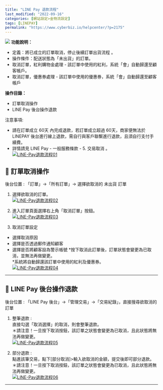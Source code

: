 ```yaml
---
title: "LINE Pay 退款流程"
last_modified: "2022-09-16"
categories: [網站設定>金物流設定]
tags: [LINEPAY]
permalink: "https://www.cyberbiz.io/helpcenter/?p=2175"
---
```


![](https://www.cyberbiz.io/helpcenter/wp-content/uploads/一般版3.png) **功能說明：**  

* 定義：將已成立的訂單取消，停止後續訂單出貨流程 。
* 操作條件：配送狀態為「未出貨」的訂單。
* 取消訂單，紅利購物金處理 - 該訂單中使用的紅利，系統「會」自動歸還至顧客帳戶。
* 取消訂單，優惠券處理 - 該訂單中使用的優惠券，系統「會」自動歸還至顧客帳戶 

**操作目錄：**

* 訂單取消操作
* LINE Pay 後台操作退款

注意事項:  

* 請在訂單成立 60天 內完成退款，若訂單成立超過 60天，商家便無法於 LINEPAY 後台進行線上退款，需自行與客戶聯繫進行退款，且須自行支付手續費。
* 詳情請見 LINE Pay - 一般服務條款 - 5. 交易取消 。  
[![LINE-Pay退款流程01](https://www.cyberbiz.io/helpcenter/wp-content/uploads/LINE-Pay退款流程01.jpg)](https://www.cyberbiz.io/helpcenter/wp-content/uploads/LINE-Pay退款流程01.jpg)



## 📌 訂單取消操作


後台位置 : 「訂單」→「所有訂單」→ 選擇欲取消的 未出貨 訂單  


1. 選擇欲取消的訂單。  
[![LINE-Pay退款流程02](https://www.cyberbiz.io/helpcenter/wp-content/uploads/LINE-Pay退款流程02.png)](https://www.cyberbiz.io/helpcenter/wp-content/uploads/LINE-Pay退款流程02.png)



2. 進入訂單頁面選擇右上角「取消訂單」按鈕。  
[![LINE-Pay退款流程03](https://www.cyberbiz.io/helpcenter/wp-content/uploads/LINE-Pay退款流程03.png)](https://www.cyberbiz.io/helpcenter/wp-content/uploads/LINE-Pay退款流程03.png)



3. 取消訂單設定 
* 選擇取消原因
* 選擇是否透過郵件通知顧客
* 選擇是否將顧客設為警示帳號
*按下取消此訂單後，訂單狀態會變更為已取消，並無法再做變更。  
*系統將自動歸還該訂單中使用的紅利及優惠券。   
[![LINE-Pay退款流程04](https://www.cyberbiz.io/helpcenter/wp-content/uploads/LINE-Pay退款流程04.png)](https://www.cyberbiz.io/helpcenter/wp-content/uploads/LINE-Pay退款流程04.png)




* * *

## 📌 LINE Pay 後台操作退款


後台位置 :  「LINE Pay 後台」→「管理交易」→「交易紀錄」，直接搜尋欲取消的訂單  


1. 整筆退款 :   
直接勾選「取消選擇」的取消，則會整筆退款。  
＊請注意！一旦按下取消按鈕，該訂單之狀態會變更為已取消，且此狀態將無法再做變更。  
[![LINE-Pay退款流程05](https://www.cyberbiz.io/helpcenter/wp-content/uploads/LINE-Pay退款流程05.png)](https://www.cyberbiz.io/helpcenter/wp-content/uploads/LINE-Pay退款流程05.png)



2. 部分退款 :   
點進該筆交易，點下[部分取消]>輸入欲取消的金額，提交後即可部分退款。  
＊請注意！一旦按下取消按鈕，該訂單之狀態會變更為已取消，且此狀態將無法再做變更。  
[![LINE-Pay退款流程06](https://www.cyberbiz.io/helpcenter/wp-content/uploads/LINE-Pay退款流程06.png)](https://www.cyberbiz.io/helpcenter/wp-content/uploads/LINE-Pay退款流程06.png)




* * *


